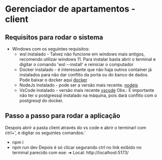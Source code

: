 ﻿# Gerenciador de apartamentos - client
 
## Requisitos para rodar o sistema

* Windows com os seguintes requisitos:
  * wsl instalado - Talvez não funcione em windows mais antigos, recomendo utilizar windows 11. Para instalar basta abrir o terminal e digitar o comando 'wsl --install' e reiniciar o computador
  * Docker instalado - é interessante que não haja outros container já instalados  para não dar conflito da porta ou do banco de dados.
Pode baixar o docker aqui [docker](https://docs.docker.com/desktop/install/windows-install/)
  * NodeJs instalado - pode ser a versão mais recente. [nodejs](https://nodejs.org/en/download/)
  * VsCode instalado - versão mais recente [vscode](https://code.visualstudio.com/download)
Obs.: É importante não ter o postgressql instalado na máquina, pois dará conflito com o postgresql do docker.


## Passo a passo para rodar a aplicação

Despois abrir a pasta client através do vs code e abrir o terminarl com ctrl+', e digitar os seguintes comandos:´
* npm i
* npm run dev
Depois é só clicar segurando ctrl no link exibido no terminal parecido com ese: ➜  Local:   http://localhost:5173/

